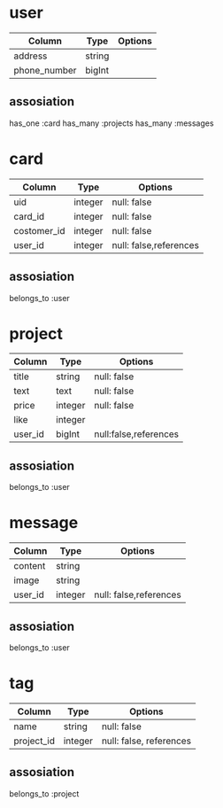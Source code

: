 # user
| Column       | Type   | Options |
| ------------ | ------ | ------- |
| address      | string |         |
| phone_number | bigInt |         |

## assosiation
has_one :card
has_many :projects
has_many :messages


# card
| Column      | Type    | Options                |
| ----------- | ------- | ---------------------- |
| uid         | integer | null: false            |
| card_id     | integer | null: false            |
| costomer_id | integer | null: false            |
| user_id     | integer | null: false,references |

## assosiation
belongs_to :user


# project
| Column  | Type    | Options               |
| ------- | ------- | --------------------- |
| title   | string  | null: false           |
| text    | text    | null: false           |
| price   | integer | null: false           |
| like    | integer |                       |
| user_id | bigInt  | null:false,references |

## assosiation
belongs_to :user


# message
| Column  | Type    | Options                |
| ------- | ------- | ---------------------- |
| content | string  |                        |
| image   | string  |                        |
| user_id | integer | null: false,references |

## assosiation
belongs_to :user


# tag
| Column     | Type    | Options                 |
| ---------- | ------- | ----------------------- |
| name       | string  | null: false             |
| project_id | integer | null: false, references |

## assosiation
belongs_to :project